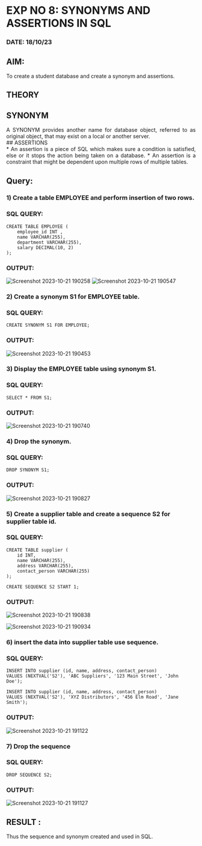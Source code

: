 # EXP NO 8: SYNONYMS AND ASSERTIONS IN SQL 
### DATE: 18/10/23

## AIM:
To create a student database and create a synonym and assertions.

## THEORY
## SYNONYM
<div align="justify">
A SYNONYM provides another name for database object, referred to as original object, that may exist on a local or another server.
</div>
## ASSERTIONS
<div align="justify">
* An assertion is a piece of SQL which makes sure a condition is satisfied, else or it stops the action being taken on a database.
* An assertion is a constraint that might be dependent upon multiple rows of multiple tables.
</div>

## Query:
### 1) Create a table EMPLOYEE and perform insertion of two rows.

### SQL QUERY: 
```
CREATE TABLE EMPLOYEE (
    employee_id INT ,
    name VARCHAR(255),
    department VARCHAR(255),
    salary DECIMAL(10, 2)
);
```


### OUTPUT:
![Screenshot 2023-10-21 190258](https://github.com/Lakshmipriya2005/DBMS/assets/115525361/71b5a740-3ed6-400c-a81e-55b48f5a29f8)
![Screenshot 2023-10-21 190547](https://github.com/Lakshmipriya2005/DBMS/assets/115525361/f4d76026-48c5-4d61-a806-4befa6e93d93)





### 2) Create a synonym S1 for EMPLOYEE  table.

### SQL QUERY: 
```
CREATE SYNONYM S1 FOR EMPLOYEE;
```

### OUTPUT:
![Screenshot 2023-10-21 190453](https://github.com/Lakshmipriya2005/DBMS/assets/115525361/b455ceaa-8657-442e-b801-a7c7b7e87b67)




### 3) Display the EMPLOYEE  table using synonym S1.
 
### SQL QUERY: 
```
SELECT * FROM S1;
```


### OUTPUT:

![Screenshot 2023-10-21 190740](https://github.com/Lakshmipriya2005/DBMS/assets/115525361/6919a5b8-9f79-4180-a956-3df97ee88b03)




### 4) Drop the synonym.

### SQL QUERY: 
```
DROP SYNONYM S1;
```


### OUTPUT:

![Screenshot 2023-10-21 190827](https://github.com/Lakshmipriya2005/DBMS/assets/115525361/6368462e-e8b5-4451-8364-19a41290c302)


### 5) Create a supplier table and create a sequence S2 for supplier table id.

### SQL QUERY: 
```
CREATE TABLE supplier (
    id INT,
    name VARCHAR(255),
    address VARCHAR(255),
    contact_person VARCHAR(255)
);

CREATE SEQUENCE S2 START 1;

```


### OUTPUT:

![Screenshot 2023-10-21 190838](https://github.com/Lakshmipriya2005/DBMS/assets/115525361/6941eec5-a29d-49f2-b642-9faa553c5710)

![Screenshot 2023-10-21 190934](https://github.com/Lakshmipriya2005/DBMS/assets/115525361/4fd3c19f-6eb2-433a-b260-cb701ca8daac)


### 6) insert the data into supplier table use sequence.

### SQL QUERY: 
```
INSERT INTO supplier (id, name, address, contact_person)
VALUES (NEXTVAL('S2'), 'ABC Suppliers', '123 Main Street', 'John Doe');

INSERT INTO supplier (id, name, address, contact_person)
VALUES (NEXTVAL('S2'), 'XYZ Distributors', '456 Elm Road', 'Jane Smith');
```


### OUTPUT:

![Screenshot 2023-10-21 191122](https://github.com/Lakshmipriya2005/DBMS/assets/115525361/2f779d72-49da-4e24-8749-575d5625a31b)


### 7) Drop the sequence

### SQL QUERY: 
```
DROP SEQUENCE S2;
```

### OUTPUT:

![Screenshot 2023-10-21 191127](https://github.com/Lakshmipriya2005/DBMS/assets/115525361/bde530b6-caf5-48e6-96a6-e32d87846e74)


## RESULT :
Thus the sequence and synonym created and used in SQL.
